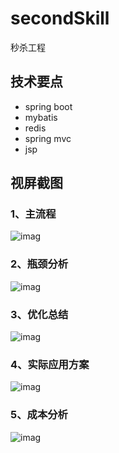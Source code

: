 # secondSkill
秒杀工程

## 技术要点
+ spring boot
+ mybatis
+ redis
+ spring mvc
+ jsp

## 视屏截图
### 1、主流程
![imag](https://github.com/cyouraku/myTrunk/blob/master/secondSkill/doc/main_process.png)

### 2、瓶颈分析
![imag](https://github.com/cyouraku/myTrunk/blob/master/secondSkill/doc/bottle_necks.png)

### 3、优化总结
![imag](https://github.com/cyouraku/myTrunk/blob/master/secondSkill/doc/youhuazongjie.png)

### 4、实际应用方案
![imag](https://github.com/cyouraku/myTrunk/blob/master/secondSkill/doc/plan.png)

### 5、成本分析
![imag](https://github.com/cyouraku/myTrunk/blob/master/secondSkill/doc/cost_analyze.png)
